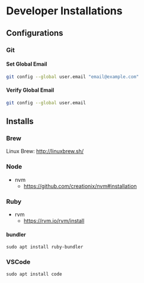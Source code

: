 
# Developer Installations

## Configurations

### Git

#### Set Global Email

```bash
git config --global user.email "email@example.com"
```

#### Verify Global Email

```bash
git config --global user.email
```

## Installs

### Brew

Linux Brew: http://linuxbrew.sh/

### Node

- nvm
  - https://github.com/creationix/nvm#installation

### Ruby

- rvm
  - https://rvm.io/rvm/install

#### bundler

```shell
sudo apt install ruby-bundler
```

### VSCode

```shell
sudo apt install code
```
